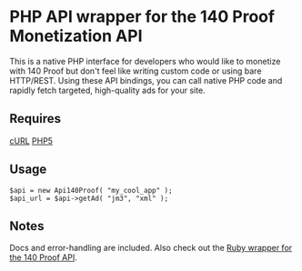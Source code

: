 PHP API wrapper for the 140 Proof Monetization API
=============================
This is a native PHP interface for developers who would like to
monetize with 140 Proof but don't feel like writing custom code or
using bare HTTP/REST. Using these API bindings, you can call native
PHP code and rapidly fetch targeted, high-quality ads for your site.

Requires
------------
[cURL](http://php.net/manual/en/book.curl.php)
[PHP5](http://www.php.net/downloads.php)

Usage
------------
    $api = new Api140Proof( "my_cool_app" );
    $api_url = $api->getAd( "jm3", "xml" );

Notes
-----------
Docs and error-handling are included. Also check out the 
[Ruby wrapper for the 140 Proof API](http://github.com/reddavis/One40proof).
